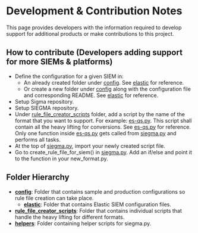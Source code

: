 # Development & Contribution Notes

This page provides developers with the information required to develop support for additional products or make contributions to this project.

## How to contribute (Developers adding support for more SIEMs & platforms)

* Define the configuration for a given SIEM in:
  * An already created folder under [config](config). See [elastic](config/elastic) for reference.
  * Or create a new folder under [config](config) along with the configuration file and corresponding README. See [elastic](config/elastic) for reference.
* Setup Sigma repository.
* Setup SIEGMA repository.
* Under [rule_file_creator_scripts](rule_file_creator_scripts) folder, add a script by the name of the format that you want to support. For example: [es-qs.py](rule_file_creator_scripts/es-qs.py). This script shall contain all the heavy lifting for conversions. See [es-qs.py](rule_file_creator_scripts/es-qs.py) for reference. Only one function inside [es-qs.py](rule_file_creator_scripts/es-qs.py) gets called from [siegma.py](siegma.py) and performs all tasks.
* At the top of [siegma.py](../siegma.py), import your newly created script file.
* Go to create_rule_file_for_siem() in [siegma.py](../siegma.py). Add an if/else and point it to the function in your new_format.py.

## Folder Hierarchy
* **[config](config)**: Folder that contains sample and production configurations so rule file creation can take place.
  * **[elastic](config/elastic)**: Folder that contains Elastic SIEM configuration files.
* **[rule_file_creator_scripts](rule_file_creator_scripts)**: Folder that contains individual scripts that handle the heavy lifting for different formats.
* **[helpers](helpers)**: Folder containing helper scripts for siegma.py.